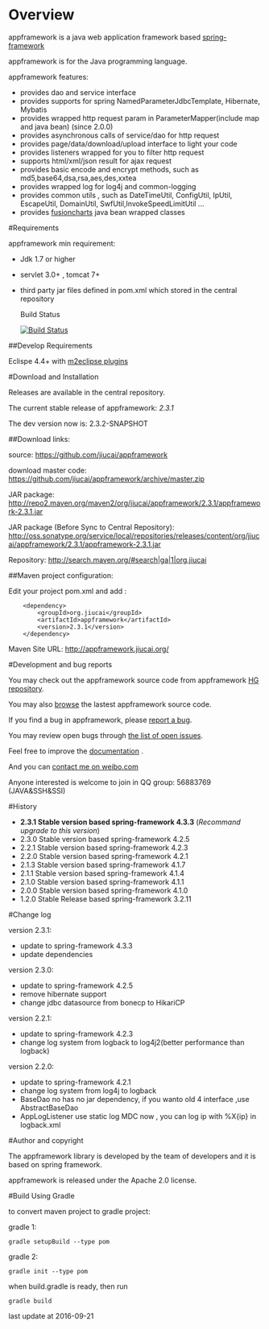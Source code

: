 # Overview

appframework is a java web application framework based [spring-framework](http://www.springsource.org/spring-framework)

appframework is for the Java programming language.

appframework features:

 * provides dao and service interface
 * provides supports for spring NamedParameterJdbcTemplate, Hibernate, Mybatis
 * provides wrapped http request param in ParameterMapper(include map and java bean) (since 2.0.0)
 * provides asynchronous calls of service/dao for http request
 * provides page/data/download/upload interface to light your code
 * provides listeners wrapped for you to filter http request
 * supports html/xml/json result for ajax request
 * provides basic encode and encrypt methods, such as md5,base64,dsa,rsa,aes,des,xxtea
 * provides wrapped log for log4j and common-logging
 * provides common utils , such as DateTimeUtil, ConfigUtil, IpUtil, EscapeUtil, DomainUtil, SwfUtil,InvokeSpeedLimitUtil ...
 * provides [fusioncharts](http://www.fusioncharts.com/) java bean wrapped classes


#Requirements

appframework min requirement:

 * Jdk 1.7 or higher
 * servlet 3.0+ , tomcat 7+
 * third party jar files defined in pom.xml which stored in the central repository

	Build Status 

	[![Build Status](https://travis-ci.org/jiucai/appframework.svg)](https://travis-ci.org/jiucai/appframework)

##Develop Requirements

Eclispe 4.4+ with [m2eclipse plugins](http://www.eclipse.org/m2e/download/)

#Download and Installation

Releases are available in the central repository.

The current stable release of appframework: *2.3.1*

The dev version now is: 2.3.2-SNAPSHOT

##Download links:

source: https://github.com/jiucai/appframework

download master code: https://github.com/jiucai/appframework/archive/master.zip

JAR package: http://repo2.maven.org/maven2/org/jiucai/appframework/2.3.1/appframework-2.3.1.jar

JAR package (Before Sync to Central Repository):  http://oss.sonatype.org/service/local/repositories/releases/content/org/jiucai/appframework/2.3.1/appframework-2.3.1.jar

Repository: http://search.maven.org/#search|ga|1|org.jiucai


##Maven project configuration:

Edit your project pom.xml and add :

```
    <dependency>
        <groupId>org.jiucai</groupId>
        <artifactId>appframework</artifactId>
        <version>2.3.1</version>
    </dependency>
```

Maven Site URL:  http://appframework.jiucai.org/

#Development and bug reports

You may check out the appframework source code from appframework [HG repository](https://bitbucket.org/jiucai/appframework).

You may also [browse](https://bitbucket.org/jiucai/appframework/src) the lastest appframework source code.

If you find a bug in appframework, please [report a bug](https://bitbucket.org/jiucai/appframework/issues/new).

You may review open bugs through [the list of open issues](https://bitbucket.org/jiucai/appframework/issues?status=new&status=open).


Feel free to improve the [documentation](https://bitbucket.org/jiucai/appframework/wiki) .


And you can [contact me on weibo.com](http://weibo.com/forcer521)

Anyone interested is welcome to join in QQ group: 56883769 (JAVA&SSH&SSI)

#History

* **2.3.1 Stable version based spring-framework 4.3.3** (*Recommand upgrade to this version*)
* 2.3.0 Stable version based spring-framework 4.2.5
* 2.2.1 Stable version based spring-framework 4.2.3
* 2.2.0 Stable version based spring-framework 4.2.1
* 2.1.3 Stable version based spring-framework 4.1.7
* 2.1.1 Stable version based spring-framework 4.1.4
* 2.1.0 Stable version based spring-framework 4.1.1 
* 2.0.0 Stable version based spring-framework 4.1.0 
* 1.2.0 Stable Release based spring-framework 3.2.11


#Change log

version 2.3.1:

- update to spring-framework 4.3.3
- update dependencies

version 2.3.0:

- update to spring-framework 4.2.5
- remove hibernate support
- change jdbc datasource from bonecp to HikariCP

version 2.2.1:

- update to spring-framework 4.2.3
- change log system from logback to log4j2(better performance than logback)

version 2.2.0:

- update to spring-framework 4.2.1
- change log system from log4j to logback
- BaseDao no has no jar dependency, if you wanto old 4 interface ,use AbstractBaseDao
- AppLogListener use static log MDC now , you can log ip with %X{ip} in logback.xml


#Author and copyright

The appframework library is developed by the team of developers and it is based on spring framework.

appframework is released under the Apache 2.0 license.

#Build Using Gradle

to convert maven project to gradle project:

gradle 1:

	gradle setupBuild --type pom

gradle 2:

	gradle init --type pom

when build.gradle is ready, then run

	gradle build

last update at 2016-09-21

